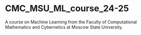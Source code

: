 # CMC_MSU_ML_course_24-25
A course on Machine Learning from the Faculty of Computational Mathematics and Cybernetics at Moscow State University.
